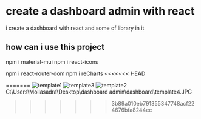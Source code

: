 # create a dashboard admin with react

i create a dashboard with react and some of library in it

## how can i use this project

npm i material-mui
npm i react-icons

npm i react-router-dom
npm i reCharts
<<<<<<< HEAD

=======
![template1](https://github.com/alirezatalebizadeh/dashboard-react/assets/104105725/b14701a2-fc4b-4ca7-8806-3d618a64d01c)
![template3](https://github.com/alirezatalebizadeh/dashboard-react/assets/104105725/88c62dd5-bfc3-4d08-b496-b140fdea771c)
![template2](https://github.com/alirezatalebizadeh/dashboard-react/assets/104105725/ca463e7d-945c-4cea-bde5-a55216c3ece5)
C:\Users\Mollasadra\Desktop\dashboard admin\dashboard\template4.JPG
>>>>>>> 3b89a010eb791355347748acf224676bfa8244ec
